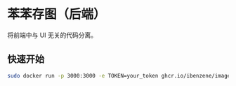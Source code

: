 # 苯苯存图（后端）

将前端中与 UI 无关的代码分离。

## 快速开始

``` bash
sudo docker run -p 3000:3000 -e TOKEN=your_token ghcr.io/ibenzene/image-downloader_backend
```
